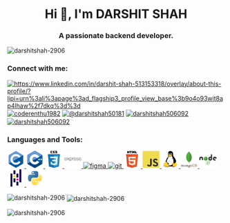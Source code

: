 <h1 align="center">Hi 👋, I'm DARSHIT SHAH</h1>
<h3 align="center">A passionate backend developer.</h3>

<p align="left"> <img src="https://komarev.com/ghpvc/?username=darshitshah-2906&label=Profile%20views&color=0e75b6&style=flat" alt="darshitshah-2906" /> </p>

<h3 align="left">Connect with me:</h3>
<p align="left">
<a href="https://linkedin.com/in/https://www.linkedin.com/in/darshit-shah-513153318/overlay/about-this-profile/?lipi=urn%3ali%3apage%3ad_flagship3_profile_view_base%3b9o4o93wit8ap4lhaw%2f7dkq%3d%3d" target="blank"><img align="center" src="https://raw.githubusercontent.com/rahuldkjain/github-profile-readme-generator/master/src/images/icons/Social/linked-in-alt.svg" alt="https://www.linkedin.com/in/darshit-shah-513153318/overlay/about-this-profile/?lipi=urn%3ali%3apage%3ad_flagship3_profile_view_base%3b9o4o93wit8ap4lhaw%2f7dkq%3d%3d" height="30" width="40" /></a>
<a href="https://www.codechef.com/users/coderenthu1982" target="blank"><img align="center" src="https://cdn.jsdelivr.net/npm/simple-icons@3.1.0/icons/codechef.svg" alt="coderenthu1982" height="30" width="40" /></a>
<a href="https://www.hackerrank.com/@darshitshah50181" target="blank"><img align="center" src="https://raw.githubusercontent.com/rahuldkjain/github-profile-readme-generator/master/src/images/icons/Social/hackerrank.svg" alt="@darshitshah50181" height="30" width="40" /></a>
<a href="https://www.leetcode.com/darshitshah506092" target="blank"><img align="center" src="https://raw.githubusercontent.com/rahuldkjain/github-profile-readme-generator/master/src/images/icons/Social/leet-code.svg" alt="darshitshah506092" height="30" width="40" /></a>
<a href="https://auth.geeksforgeeks.org/user/darshitshah506092" target="blank"><img align="center" src="https://raw.githubusercontent.com/rahuldkjain/github-profile-readme-generator/master/src/images/icons/Social/geeks-for-geeks.svg" alt="darshitshah506092" height="30" width="40" /></a>
</p>

<h3 align="left">Languages and Tools:</h3>
<p align="left"> <a href="https://www.cprogramming.com/" target="_blank" rel="noreferrer"> <img src="https://raw.githubusercontent.com/devicons/devicon/master/icons/c/c-original.svg" alt="c" width="40" height="40"/> </a> <a href="https://www.w3schools.com/cpp/" target="_blank" rel="noreferrer"> <img src="https://raw.githubusercontent.com/devicons/devicon/master/icons/cplusplus/cplusplus-original.svg" alt="cplusplus" width="40" height="40"/> </a> <a href="https://www.w3schools.com/css/" target="_blank" rel="noreferrer"> <img src="https://raw.githubusercontent.com/devicons/devicon/master/icons/css3/css3-original-wordmark.svg" alt="css3" width="40" height="40"/> </a> <a href="https://expressjs.com" target="_blank" rel="noreferrer"> <img src="https://raw.githubusercontent.com/devicons/devicon/master/icons/express/express-original-wordmark.svg" alt="express" width="40" height="40"/> </a> <a href="https://www.figma.com/" target="_blank" rel="noreferrer"> <img src="https://www.vectorlogo.zone/logos/figma/figma-icon.svg" alt="figma" width="40" height="40"/> </a> <a href="https://git-scm.com/" target="_blank" rel="noreferrer"> <img src="https://www.vectorlogo.zone/logos/git-scm/git-scm-icon.svg" alt="git" width="40" height="40"/> </a> <a href="https://www.w3.org/html/" target="_blank" rel="noreferrer"> <img src="https://raw.githubusercontent.com/devicons/devicon/master/icons/html5/html5-original-wordmark.svg" alt="html5" width="40" height="40"/> </a> <a href="https://developer.mozilla.org/en-US/docs/Web/JavaScript" target="_blank" rel="noreferrer"> <img src="https://raw.githubusercontent.com/devicons/devicon/master/icons/javascript/javascript-original.svg" alt="javascript" width="40" height="40"/> </a> <a href="https://www.linux.org/" target="_blank" rel="noreferrer"> <img src="https://raw.githubusercontent.com/devicons/devicon/master/icons/linux/linux-original.svg" alt="linux" width="40" height="40"/> </a> <a href="https://www.mongodb.com/" target="_blank" rel="noreferrer"> <img src="https://raw.githubusercontent.com/devicons/devicon/master/icons/mongodb/mongodb-original-wordmark.svg" alt="mongodb" width="40" height="40"/> </a> <a href="https://nodejs.org" target="_blank" rel="noreferrer"> <img src="https://raw.githubusercontent.com/devicons/devicon/master/icons/nodejs/nodejs-original-wordmark.svg" alt="nodejs" width="40" height="40"/> </a> <a href="https://pandas.pydata.org/" target="_blank" rel="noreferrer"> <img src="https://raw.githubusercontent.com/devicons/devicon/2ae2a900d2f041da66e950e4d48052658d850630/icons/pandas/pandas-original.svg" alt="pandas" width="40" height="40"/> </a> <a href="https://www.python.org" target="_blank" rel="noreferrer"> <img src="https://raw.githubusercontent.com/devicons/devicon/master/icons/python/python-original.svg" alt="python" width="40" height="40"/> </a> </p>

<p><img align="left" src="https://github-readme-stats.vercel.app/api/top-langs?username=darshitshah-2906&show_icons=true&locale=en&layout=compact" alt="darshitshah-2906" /></p>

<p>&nbsp;<img align="center" src="https://github-readme-stats.vercel.app/api?username=darshitshah-2906&show_icons=true&locale=en" alt="darshitshah-2906" /></p>

<p><img align="center" src="https://github-readme-streak-stats.herokuapp.com/?user=darshitshah-2906&" alt="darshitshah-2906" /></p>
